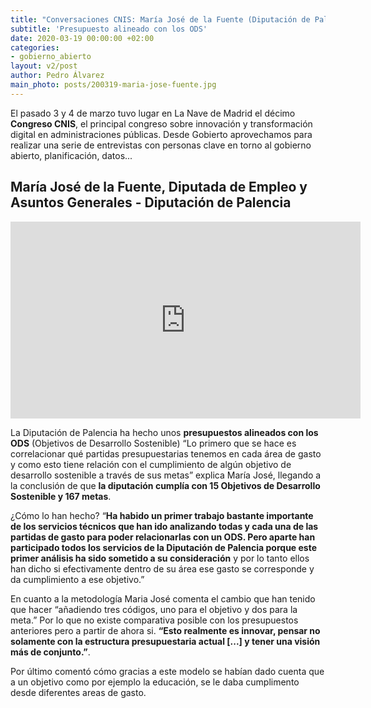 ```yaml
---
title: "Conversaciones CNIS: María José de la Fuente (Diputación de Palencia)"
subtitle: 'Presupuesto alineado con los ODS'
date: 2020-03-19 00:00:00 +02:00
categories:
- gobierno_abierto
layout: v2/post
author: Pedro Álvarez
main_photo: posts/200319-maria-jose-fuente.jpg
---
```


El pasado 3 y 4 de marzo tuvo lugar en La Nave de Madrid el décimo **Congreso CNIS**, el principal congreso sobre innovación y transformación digital en administraciones públicas. Desde Gobierto aprovechamos para realizar una serie de entrevistas con personas clave en torno al gobierno abierto, planificación, datos...

## María José de la Fuente, Diputada de Empleo y Asuntos Generales - Diputación de Palencia

<div class="video_wrapper bigger">
  <iframe width="560" height="315" src="https://www.youtube.com/embed/cKzycj4y2w0" frameborder="0" allow="accelerometer; autoplay; encrypted-media; gyroscope; picture-in-picture" allowfullscreen></iframe>
</div>

La Diputación de Palencia ha hecho unos **presupuestos alineados con los ODS** (Objetivos de Desarrollo Sostenible) “Lo primero que se hace es correlacionar qué partidas presupuestarias tenemos en cada área de gasto y como esto tiene relación con el cumplimiento de algún objetivo de desarrollo sostenible a través de sus metas” explica María José, llegando a la conclusión de que **la diputación cumplía con 15 Objetivos de Desarrollo Sostenible y 167 metas**. 

¿Cómo lo han hecho? “**Ha habido un primer trabajo bastante importante de los servicios técnicos que han ido analizando todas y cada una de las partidas de gasto para poder relacionarlas con un ODS. Pero aparte han participado todos los servicios de la Diputación de Palencia porque este primer análisis ha sido sometido a su consideración** y por lo tanto ellos han dicho si efectivamente dentro de su área ese gasto se corresponde y da cumplimiento a ese objetivo.”

En cuanto a la metodología Maria José comenta el cambio que han tenido que hacer “añadiendo tres códigos, uno para el objetivo y dos para la meta.” Por lo que no existe comparativa posible con los presupuestos anteriores pero a partir de ahora si. **“Esto realmente es innovar, pensar no solamente con la estructura presupuestaria actual [...] y tener una visión más de conjunto.”**. 

Por último comentó cómo gracias a este modelo se habían dado cuenta que a un objetivo como por ejemplo la educación, se le daba cumplimento desde diferentes areas de gasto. 


